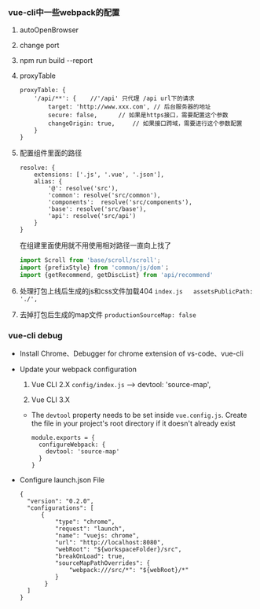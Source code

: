 ### vue-cli中一些webpack的配置
1. autoOpenBrowser
2. change port
3. npm run build --report
4. proxyTable
    ```
    proxyTable: {
        '/api/**': {    //'/api' 只代理 /api url下的请求
            target: 'http://www.xxx.com', // 后台服务器的地址
            secure: false,      // 如果是https接口，需要配置这个参数
            changeOrigin: true,     // 如果接口跨域，需要进行这个参数配置
        }
    }
    ```
5. 配置组件里面的路径
    ```
    resolve: {
        extensions: ['.js', '.vue', '.json'],
        alias: {
            '@': resolve('src'),
            'common': resolve('src/common'),
            'components':  resolve('src/components'),
            'base': resolve('src/base'),
            'api': resolve('src/api')
        }
    }
    ```
    在组建里面使用就不用使用相对路径一直向上找了
    ```javascript
    import Scroll from 'base/scroll/scroll';
    import {prefixStyle} from 'common/js/dom'；
    import {getRecommend, getDiscList} from 'api/recommend'
    ```

6. 处理打包上线后生成的js和css文件加载404 `index.js   assetsPublicPath: './',`
7. 去掉打包后生成的map文件  `productionSourceMap: false`


### vue-cli debug
- Install Chrome、Debugger for chrome extension of vs-code、vue-cli 

- Update your webpack configuration

  1. Vue CLI 2.X    `config/index.js`  -->  devtool: 'source-map',

  2. Vue CLI 3.X

  - The `devtool` property needs to be set inside `vue.config.js`. Create the file in your project's root directory if it doesn't already exist

    ```
    module.exports = {
      configureWebpack: {
        devtool: 'source-map'
      }
    }
    ```

- Configure launch.json File

  ```
  { 
  	"version": "0.2.0", 
  	"configurations": [ 
  		{ 
  			"type": "chrome", 
  			"request": "launch", 
  			"name": "vuejs: chrome", 
  			"url": "http://localhost:8080", 
  			"webRoot": "${workspaceFolder}/src", 
  			"breakOnLoad": true, 
  			"sourceMapPathOverrides": { 
  				"webpack:///src/*": "${webRoot}/*" 
  			} 
  		 } 
  	] 
  }
  ```

  

